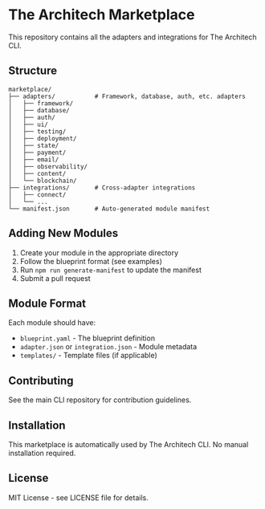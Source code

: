 # The Architech Marketplace

This repository contains all the adapters and integrations for The Architech CLI.

## Structure

```
marketplace/
├── adapters/           # Framework, database, auth, etc. adapters
│   ├── framework/
│   ├── database/
│   ├── auth/
│   ├── ui/
│   ├── testing/
│   ├── deployment/
│   ├── state/
│   ├── payment/
│   ├── email/
│   ├── observability/
│   ├── content/
│   └── blockchain/
├── integrations/       # Cross-adapter integrations
│   ├── connect/
│   └── ...
└── manifest.json       # Auto-generated module manifest
```

## Adding New Modules

1. Create your module in the appropriate directory
2. Follow the blueprint format (see examples)
3. Run `npm run generate-manifest` to update the manifest
4. Submit a pull request

## Module Format

Each module should have:
- `blueprint.yaml` - The blueprint definition
- `adapter.json` or `integration.json` - Module metadata
- `templates/` - Template files (if applicable)

## Contributing

See the main CLI repository for contribution guidelines.

## Installation

This marketplace is automatically used by The Architech CLI. No manual installation required.

## License

MIT License - see LICENSE file for details.

